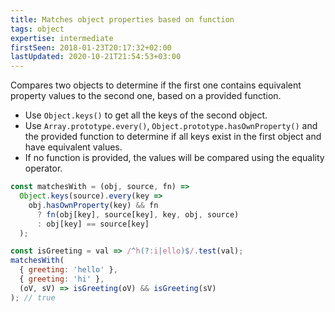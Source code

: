 ```yaml
---
title: Matches object properties based on function
tags: object
expertise: intermediate
firstSeen: 2018-01-23T20:17:32+02:00
lastUpdated: 2020-10-21T21:54:53+03:00
---
```


Compares two objects to determine if the first one contains equivalent property values to the second one, based on a provided function.

- Use `Object.keys()` to get all the keys of the second object.
- Use `Array.prototype.every()`, `Object.prototype.hasOwnProperty()` and the provided function to determine if all keys exist in the first object and have equivalent values.
- If no function is provided, the values will be compared using the equality operator.

```js
const matchesWith = (obj, source, fn) =>
  Object.keys(source).every(key =>
    obj.hasOwnProperty(key) && fn
      ? fn(obj[key], source[key], key, obj, source)
      : obj[key] == source[key]
  );
```

```js
const isGreeting = val => /^h(?:i|ello)$/.test(val);
matchesWith(
  { greeting: 'hello' },
  { greeting: 'hi' },
  (oV, sV) => isGreeting(oV) && isGreeting(sV)
); // true
```
